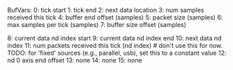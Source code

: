 BufVars:
0: tick start
1: tick end
2: next data location
3: num samples received this tick
4: buffer end offset (samples)
5: packet size (samples)
6: max samples per tick (samples)
7: buffer size offset (samples)

8: current data nd index start
9: current data nd index end
10: next data nd index
11: num packets received this tick (nd index) # don't use this for now. TODO: for 'fixed' sources (e.g., parallel, usb), set this to a constant value
12: nd 0 axis end offset
13: none
14: none
15: none
